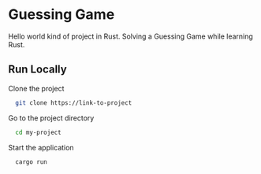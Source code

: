 
# Guessing Game

Hello world kind of project in Rust. Solving a Guessing Game while learning Rust.


## Run Locally

Clone the project

```bash
  git clone https://link-to-project
```

Go to the project directory

```bash
  cd my-project
```

Start the application

```bash
  cargo run
```

  
